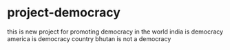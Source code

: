 # project-democracy
this is new project for promoting democracy in the world
india is democracy
america is democracy country
bhutan is not a democracy 

